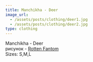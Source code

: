 ```yaml
---
title: Manchikha - Deer
image_url:
  - /assets/posts/clothing/deer1.jpg 
  - /assets/posts/clothing/deer2.jpg
type: clothing
---
```

Manchikha - Deer<br>
рисунок - <a href="http://rottenfantom.com/">Rotten Fantom</a><br>
Sizes: S,M,L <br> 
